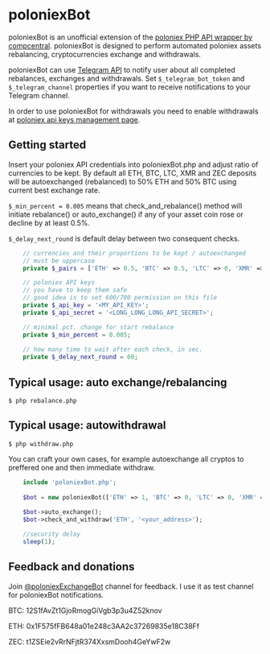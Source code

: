 # poloniexBot

poloniexBot is an unofficial extension of the [poloniex PHP API wrapper by compcentral](http://pastebin.com/iuezwGRZ).
poloniexBot is designed to perform automated poloniex assets rebalancing, cryptocurrencies exchange 
and withdrawals. 

poloniexBot can use [Telegram API](https://core.telegram.org) to notify user about all completed rebalances, exchanges and withdrawals. 
Set 
`$_telegram_bot_token` and `$_telegram_channel`
properties if you want to receive notifications to your Telegram channel.

In order to use poloniexBot for withdrawals you need to enable withdrawals at [poloniex api keys management page](https://poloniex.com/apiKeys).

## Getting started

Insert your poloniex API credentials into poloniexBot.php and adjust ratio of currencies to be kept.
By default all ETH, BTC, LTC, XMR and ZEC deposits will be autoexchanged (rebalanced) to 50% ETH and 50% BTC using current best exchange rate.

`$_min_percent = 0.005`
means that check_and_rebalance() method will initiate rebalance() or auto_exchange() if any of your asset coin rose or decline by at least 0.5%.

`$_delay_next_round`
is default delay between two consequent checks.

```php
	// currencies and their proportions to be kept / autoexchanged
	// must be uppercase
	private $_pairs = ['ETH' => 0.5, 'BTC' => 0.5, 'LTC' => 0, 'XMR' => 0, 'ZEC' => 0];

	// poloniex API keys
	// you have to keep them safe
	// good idea is to set 600/700 permission on this file
	private $_api_key = '<MY_API_KEY>';
	private $_api_secret = '<LONG_LONG_LONG_API_SECRET>';

	// minimal pct. change for start rebalance
	private $_min_percent = 0.005;
	
	// how many time to wait after each check, in sec.
	private $_delay_next_round = 60;
```

## Typical usage: auto exchange/rebalancing

`$ php rebalance.php`

## Typical usage: autowithdrawal

`$ php withdraw.php`

You can craft your own cases, for example autoexchange all cryptos to preffered one and then immediate withdraw.

```php
	include 'poloniexBot.php';
	
	$bot = new poloniexBot(['ETH' => 1, 'BTC' => 0, 'LTC' => 0, 'XMR' => 0, 'ZEC' => 0]);
	
	$bot->auto_exchange();
	$bot->check_and_withdraw('ETH', '<your_address>');

	//security delay
	sleep(1);
```

## Feedback and donations

Join [@poloniexExchangeBot](https://t.me/poloniexExchangeBot) channel for feedback. I use it as test channel for poloniexBot notifications.

BTC: 12S1fAvZt1GjoRmogGiVgb3p3u4Z52knov

ETH: 0x1F575fFB648a01e248c3AA2c37269835e18C38Ff

ZEC: t1ZSEie2vRrNFjtR374XxsmDooh4GeYwF2w
